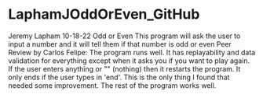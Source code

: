 # LaphamJOddOrEven_GitHub
Jeremy Lapham
10-18-22
Odd or Even
This program will ask the user to input a number and it will tell them if that number is odd or even
Peer Review by Carlos Felipe: The program runs well. It has replayability and data validation for everything except when it asks you if you want to play again. If the user enters anything or "" (nothing) then it restarts the program. It only ends if the user types in 'end'. This is the only thing I found that needed some improvement. The rest of the program works well. 
